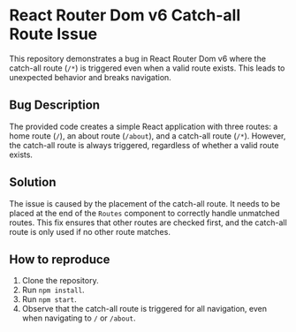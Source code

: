 # React Router Dom v6 Catch-all Route Issue

This repository demonstrates a bug in React Router Dom v6 where the catch-all route (`/*`) is triggered even when a valid route exists.  This leads to unexpected behavior and breaks navigation.

## Bug Description
The provided code creates a simple React application with three routes: a home route (`/`), an about route (`/about`), and a catch-all route (`/*`).  However, the catch-all route is always triggered, regardless of whether a valid route exists.

## Solution
The issue is caused by the placement of the catch-all route.  It needs to be placed at the end of the `Routes` component to correctly handle unmatched routes. This fix ensures that other routes are checked first, and the catch-all route is only used if no other route matches.

## How to reproduce
1. Clone the repository.
2. Run `npm install`.
3. Run `npm start`.
4. Observe that the catch-all route is triggered for all navigation, even when navigating to `/` or `/about`.

